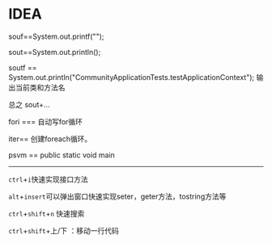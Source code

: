 # IDEA

souf==System.out.printf("");

sout==System.out.println();

soutf == System.out.println("CommunityApplicationTests.testApplicationContext"); 输出当前类和方法名

总之 sout+... 

fori  === 自动写for循环

iter== 创建foreach循环。

psvm   == public static void main

----------------------

`ctrl`+`i`快速实现接口方法

`alt`+`insert`可以弹出窗口快速实现seter，geter方法，tostring方法等

`ctrl`+`shift`+`n` 快速搜索

`ctrl`+`shift`+上/下 ：移动一行代码